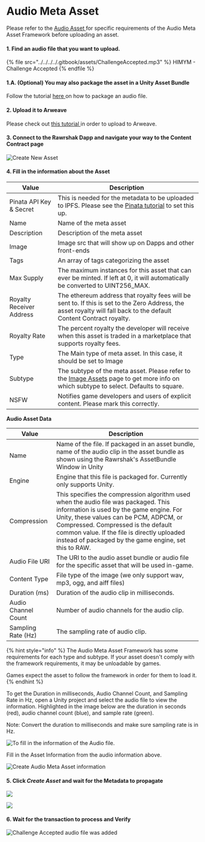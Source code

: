 # Audio Meta Asset

Please refer to the [Audio Asset ](../../../../developers/in-game-asset-framework/asset-types/audio-assets.md)for specific requirements of the Audio Meta Asset Framework before uploading an asset.&#x20;

#### 1. Find an audio file that you want to upload.

{% file src="../../../../.gitbook/assets/ChallengeAccepted.mp3" %}
HIMYM - Challenge Accepted
{% endfile %}

#### 1.A. (Optional) You may also package the asset in a Unity Asset Bundle

Follow the tutorial [here ](../../unity/packaging-an-asset/audio-asset.md)on how to package an audio file.

#### 2. Upload it to Arweave

Please check out [this tutorial ](../upload-data-to-arweave.md)in order to upload to Arweave.

#### 3. Connect to the Rawrshak Dapp and navigate your way to the Content Contract page

![Create New Asset](<../../../../.gitbook/assets/image (23).png>)

#### 4. Fill in the information about the Asset

| Value                    | Description                                                                                                                                                                                                         |
| ------------------------ | ------------------------------------------------------------------------------------------------------------------------------------------------------------------------------------------------------------------- |
| Pinata API Key & Secret  | This is needed for the metadata to be uploaded to IPFS. Please see the [Pinata tutorial](../../setup/pinata.md) to set this up.                                                                                     |
| Name                     | Name of the meta asset                                                                                                                                                                                              |
| Description              | Description of the meta asset                                                                                                                                                                                       |
| Image                    | Image src that will show up on Dapps and other front-ends                                                                                                                                                           |
| Tags                     | An array of tags categorizing the asset                                                                                                                                                                             |
| Max Supply               | The maximum instances for this asset that can ever be minted. If left at 0, it will automatically be converted to UINT256\_MAX.                                                                                     |
| Royalty Receiver Address | The ethereum address that royalty fees will be sent to. If this is set to the Zero Address, the asset royalty will fall back to the default Content Contract royalty.                                               |
| Royalty Rate             | The percent royalty the developer will receive when this asset is traded in a marketplace that supports royalty fees.                                                                                               |
| Type                     | The Main type of meta asset. In this case, it should be set to Image                                                                                                                                                |
| Subtype                  | The subtype of the meta asset. Please refer to the [Image Assets](../../../../developers/in-game-asset-framework/asset-types/image-assets.md) page to get more info on which subtype to select. Defaults to square. |
| NSFW                     | Notifies game developers and users of explicit content. Please mark this correctly.                                                                                                                                 |

**Audio Asset Data**

| Value               | Description                                                                                                                                                                                                                                                                                                              |
| ------------------- | ------------------------------------------------------------------------------------------------------------------------------------------------------------------------------------------------------------------------------------------------------------------------------------------------------------------------ |
| Name                | Name of the file. If packaged in an asset bundle, name of the audio clip in the asset bundle as shown using the Rawrshak's AssetBundle Window in Unity                                                                                                                                                                   |
| Engine              | Engine that this file is packaged for. Currently only supports Unity.                                                                                                                                                                                                                                                    |
| Compression         | This specifies the compression algorithm used when the audio file was packaged. This information is used by the game engine. For Unity, these values can be PCM, ADPCM, or Compressed. Compressed is the default common value. If the file is directly uploaded instead of packaged by the game engine, set this to RAW. |
| Audio File URI      | The URI to the audio asset bundle or audio file for the specific asset that will be used in-game.                                                                                                                                                                                                                        |
| Content Type        | File type of the image (we only support wav, mp3, ogg, and aiff files)                                                                                                                                                                                                                                                   |
| Duration (ms)       | Duration of the audio clip in milliseconds.                                                                                                                                                                                                                                                                              |
| Audio Channel Count | Number of audio channels for the audio clip.                                                                                                                                                                                                                                                                             |
| Sampling Rate (Hz)  | The sampling rate of audio clip.                                                                                                                                                                                                                                                                                         |

{% hint style="info" %}
The Audio Meta Asset Framework has some requirements for each type and subtype. If your asset doesn't comply with the framework requirements, it may be unloadable by games.&#x20;

Games expect the asset to follow the framework in order for them to load it.
{% endhint %}

To get the Duration in milliseconds, Audio Channel Count, and Sampling Rate in Hz, open a Unity project and select the audio file to view the information. Highlighted in the image below are the duration in seconds (red), audio channel count (blue), and sample rate (green).&#x20;

&#x20;Note: Convert the duration to milliseconds and make sure sampling rate is in Hz.

![To fill in the information of the Audio file.](<../../../../.gitbook/assets/image (24).png>)

Fill in the Asset Information from the audio information above.

![Create Audio Meta Asset information](<../../../../.gitbook/assets/image (40) (1).png>)

#### 5. Click _Create Asset_ and wait for the Metadata to propagate

![](<../../../../.gitbook/assets/image (24) (1).png>)

![](<../../../../.gitbook/assets/image (37) (1).png>)

#### 6. Wait for the transaction to process and Verify

![Challenge Accepted audio file was added](<../../../../.gitbook/assets/image (31).png>)
